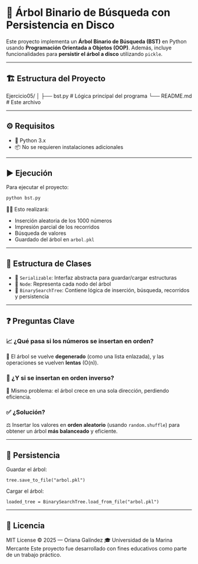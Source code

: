 
# 🌳 Árbol Binario de Búsqueda con Persistencia en Disco

Este proyecto implementa un **Árbol Binario de Búsqueda (BST)** en Python usando **Programación Orientada a Objetos (OOP)**. Además, incluye funcionalidades para **persistir el árbol a disco** utilizando `pickle`.

---

## 🏗️ Estructura del Proyecto

Ejercicio05/
│
├── bst.py         # Lógica principal del programa
└── README.md         # Este archivo

---

## ⚙️ Requisitos

- 🐍 Python 3.x
- 📦 No se requieren instalaciones adicionales

---

## ▶️ Ejecución

Para ejecutar el proyecto:

```bash
python bst.py
````

👨‍💻 Esto realizará:

* Inserción aleatoria de los 1000 números
* Impresión parcial de los recorridos
* Búsqueda de valores
* Guardado del árbol en `arbol.pkl`

---

## 🧱 Estructura de Clases

* 🧩 `Serializable`: Interfaz abstracta para guardar/cargar estructuras
* 🌿 `Node`: Representa cada nodo del árbol
* 🌲 `BinarySearchTree`: Contiene lógica de inserción, búsqueda, recorridos y persistencia

---

## ❓ Preguntas Clave

### 📈 ¿Qué pasa si los números se insertan en orden?

🔴 El árbol se vuelve **degenerado** (como una lista enlazada), y las operaciones se vuelven **lentas** (O(n)).

### 🔁 ¿Y si se insertan en orden inverso?

🔴 Mismo problema: el árbol crece en una sola dirección, perdiendo eficiencia.

### ✅ ¿Solución?

⚖️ Insertar los valores en **orden aleatorio** (usando `random.shuffle`) para obtener un árbol **más balanceado** y eficiente.

---

## 💾 Persistencia

Guardar el árbol:

`
tree.save_to_file("arbol.pkl")
`

Cargar el árbol:

`
loaded_tree = BinarySearchTree.load_from_file("arbol.pkl")
`

---

## 📄 Licencia

MIT License © 2025 — Oriana Galíndez 🎓 Universidad de la Marina Mercante
Este proyecto fue desarrollado con fines educativos como parte de un trabajo práctico.

